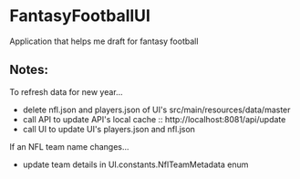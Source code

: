 # FantasyFootballUI
Application that helps me draft for fantasy football

## Notes:
To refresh data for new year...
- delete nfl.json and players.json of UI's src/main/resources/data/master
- call API to update API's local cache :: http://localhost:8081/api/update
- call UI to update UI's players.json and nfl.json

If an NFL team name changes...
- update team details in UI.constants.NflTeamMetadata enum
